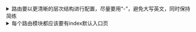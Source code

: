 <details>
<summary>路由要以更清晰的层次结构进行配置，尽量要用“-”，避免大写英文，同时保持简练</summary>

```
用户模块列表，详情，编辑的路由设计
列表页：/user
详情页：/user/detail
编辑页：/user/edit

注意：要避免/user/userEdit这种有重复语义的命名方式
```
</details>

<details>
<summary>每个路由模块都应该要有index默认入口页</summary>

```
比如用户模块
列表页：/user
而非
列表页：/user/list

```
</details>
